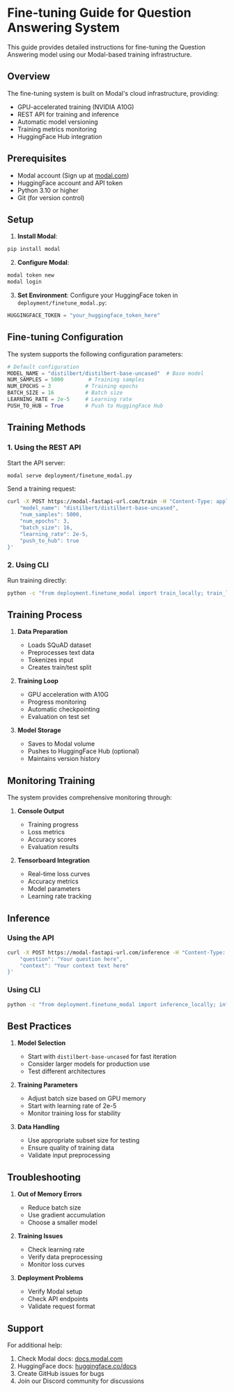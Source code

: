 # Fine-tuning Guide for Question Answering System

This guide provides detailed instructions for fine-tuning the Question Answering model using our Modal-based training infrastructure.

## Overview

The fine-tuning system is built on Modal's cloud infrastructure, providing:
- GPU-accelerated training (NVIDIA A10G)
- REST API for training and inference
- Automatic model versioning
- Training metrics monitoring
- HuggingFace Hub integration

## Prerequisites

- Modal account (Sign up at [modal.com](https://modal.com))
- HuggingFace account and API token
- Python 3.10 or higher
- Git (for version control)

## Setup

1. **Install Modal**:
```bash
pip install modal
```

2. **Configure Modal**:
```bash
modal token new
modal login
```

3. **Set Environment**:
Configure your HuggingFace token in `deployment/finetune_modal.py`:
```python
HUGGINGFACE_TOKEN = "your_huggingface_token_here"
```

## Fine-tuning Configuration

The system supports the following configuration parameters:

```python
# Default configuration
MODEL_NAME = "distilbert/distilbert-base-uncased"  # Base model
NUM_SAMPLES = 5000        # Training samples
NUM_EPOCHS = 3           # Training epochs
BATCH_SIZE = 16          # Batch size
LEARNING_RATE = 2e-5     # Learning rate
PUSH_TO_HUB = True       # Push to HuggingFace Hub
```

## Training Methods

### 1. Using the REST API

Start the API server:
```bash
modal serve deployment/finetune_modal.py
```

Send a training request:
```bash
curl -X POST https://modal-fastapi-url.com/train -H "Content-Type: application/json" -d '{
    "model_name": "distilbert/distilbert-base-uncased",
    "num_samples": 5000,
    "num_epochs": 3,
    "batch_size": 16,
    "learning_rate": 2e-5,
    "push_to_hub": true
}'
```

### 2. Using CLI

Run training directly:
```bash
python -c "from deployment.finetune_modal import train_locally; train_locally()"
```

## Training Process

1. **Data Preparation**
   - Loads SQuAD dataset
   - Preprocesses text data
   - Tokenizes input
   - Creates train/test split

2. **Training Loop**
   - GPU acceleration with A10G
   - Progress monitoring
   - Automatic checkpointing
   - Evaluation on test set

3. **Model Storage**
   - Saves to Modal volume
   - Pushes to HuggingFace Hub (optional)
   - Maintains version history

## Monitoring Training

The system provides comprehensive monitoring through:

1. **Console Output**
   - Training progress
   - Loss metrics
   - Accuracy scores
   - Evaluation results

2. **Tensorboard Integration**
   - Real-time loss curves
   - Accuracy metrics
   - Model parameters
   - Learning rate tracking

## Inference

### Using the API

```bash
curl -X POST https://modal-fastapi-url.com/inference -H "Content-Type: application/json" -d '{
    "question": "Your question here",
    "context": "Your context text here"
}'
```

### Using CLI

```bash
python -c "from deployment.finetune_modal import inference_locally; inference_locally()"
```

## Best Practices

1. **Model Selection**
   - Start with `distilbert-base-uncased` for fast iteration
   - Consider larger models for production use
   - Test different architectures

2. **Training Parameters**
   - Adjust batch size based on GPU memory
   - Start with learning rate of 2e-5
   - Monitor training loss for stability

3. **Data Handling**
   - Use appropriate subset size for testing
   - Ensure quality of training data
   - Validate input preprocessing

## Troubleshooting

1. **Out of Memory Errors**
   - Reduce batch size
   - Use gradient accumulation
   - Choose a smaller model

2. **Training Issues**
   - Check learning rate
   - Verify data preprocessing
   - Monitor loss curves

3. **Deployment Problems**
   - Verify Modal setup
   - Check API endpoints
   - Validate request format

## Support

For additional help:
1. Check Modal docs: [docs.modal.com](https://docs.modal.com)
2. HuggingFace docs: [huggingface.co/docs](https://huggingface.co/docs)
3. Create GitHub issues for bugs
4. Join our Discord community for discussions
